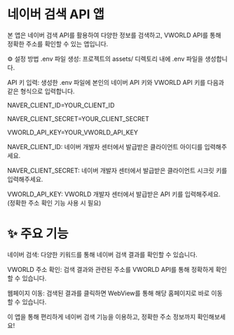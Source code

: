 # 네이버 검색 API 앱

본 앱은 네이버 검색 API를 활용하여 다양한 정보를 검색하고, 
VWORLD API를 통해 정확한 주소를 확인할 수 있는 앱입니다.

⚙️ 설정 방법
.env 파일 생성: 프로젝트의 assets/ 디렉토리 내에 .env 파일을 생성합니다.

API 키 입력: 생성한 .env 파일에 본인의 네이버 API 키와 VWORLD API 키를 다음과 같은 형식으로 입력합니다.

NAVER_CLIENT_ID=YOUR_CLIENT_ID

NAVER_CLIENT_SECRET=YOUR_CLIENT_SECRET

VWORLD_API_KEY=YOUR_VWORLD_API_KEY

NAVER_CLIENT_ID: 네이버 개발자 센터에서 발급받은 클라이언트 아이디를 입력해주세요.

NAVER_CLIENT_SECRET: 네이버 개발자 센터에서 발급받은 클라이언트 시크릿 키를 입력해주세요.

VWORLD_API_KEY: VWORLD 개발자 센터에서 발급받은 API 키를 입력해주세요. (정확한 주소 확인 기능 사용 시 필요)

# ✨ 주요 기능

네이버 검색: 다양한 키워드를 통해 네이버 검색 결과를 확인할 수 있습니다.

VWORLD 주소 확인: 검색 결과와 관련된 주소를 VWORLD API를 통해 정확하게 확인할 수 있습니다.

웹페이지 이동: 검색된 결과를 클릭하면 WebView를 통해 해당 홈페이지로 바로 이동할 수 있습니다.

이 앱을 통해 편리하게 네이버 검색 기능을 이용하고, 정확한 주소 정보까지 확인해보세요!
